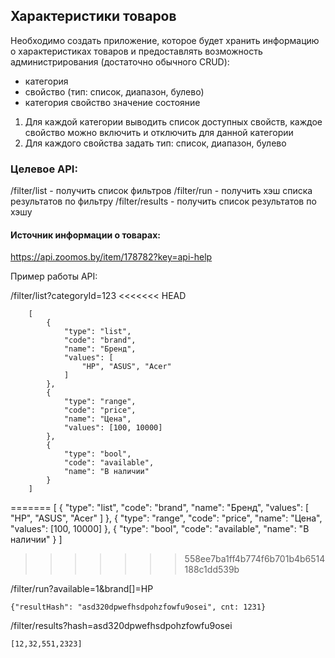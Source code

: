 ## Характеристики товаров
Необходимо создать приложение, которое будет хранить информацию о характеристиках товаров 
и предоставлять возможность администрирования (достаточно обычного CRUD):
- категория
- свойство  (тип: список, диапазон, булево)
- категория свойство значение состояние



1. Для каждой категории выводить список доступных свойств, каждое свойство можно включить и отключить для данной категории
2. Для каждого свойства задать тип: список, диапазон, булево

### Целевое API:

/filter/list - получить список фильтров
/filter/run - получить хэш списка результатов по фильтру
/filter/results - получить список результатов по хэшу

#### Источник информации о товарах:
https://api.zoomos.by/item/178782?key=api-help

Пример работы API:

/filter/list?categoryId=123
<<<<<<< HEAD

>
        [
            {
                "type": "list",
                "code": "brand",
                "name": "Бренд",
                "values": [
                    "HP", "ASUS", "Acer"
                ]
            },
            {
                "type": "range",
                "code": "price",
                "name": "Цена",
                "values": [100, 10000]
            },
            {
                "type": "bool",
                "code": "available",
                "name": "В наличии"
            }
        ]
>

=======
    [
        {
            "type": "list",
            "code": "brand",
            "name": "Бренд",
            "values": [
                "HP", "ASUS", "Acer"
            ]
        },
        {
            "type": "range",
            "code": "price",
            "name": "Цена",
            "values": [100, 10000]
        },
        {
            "type": "bool",
            "code": "available",
            "name": "В наличии"
        }
        ]
>>>>>>> 558ee7ba1ff4b774f6b701b4b6514188c1dd539b

/filter/run?available=1&brand[]=HP

    {"resultHash": "asd320dpwefhsdpohzfowfu9osei", cnt: 1231}

/filter/results?hash=asd320dpwefhsdpohzfowfu9osei

    [12,32,551,2323]
